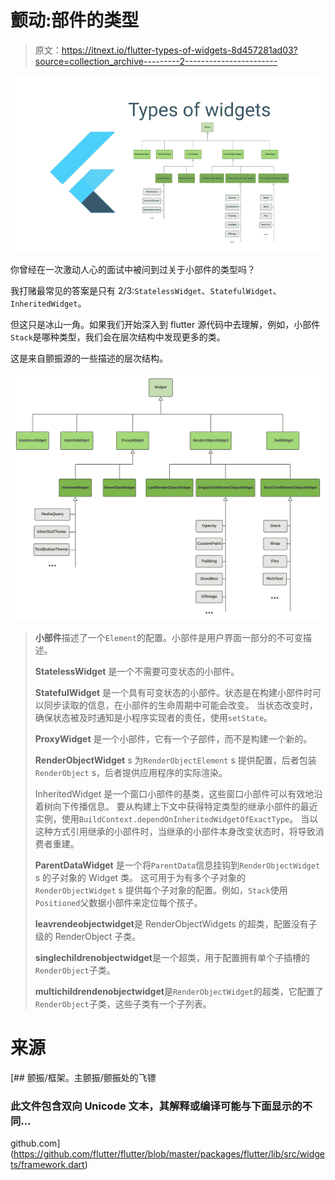 # 颤动:部件的类型

> 原文：<https://itnext.io/flutter-types-of-widgets-8d457281ad03?source=collection_archive---------2----------------------->

![](img/75a2b340d5c25c7817fe1bdd78cc494f.png)

你曾经在一次激动人心的面试中被问到过关于小部件的类型吗？

我打赌最常见的答案是只有 2/3:`StatelessWidget`、`StatefulWidget`、`InheritedWidget`。

但这只是冰山一角。如果我们开始深入到 flutter 源代码中去理解，例如，小部件`Stack`是哪种类型，我们会在层次结构中发现更多的类。

这是来自颤振源的一些描述的层次结构。

![](img/df662176cd308073ca41a35d58ecc5f6.png)

> **小部件**描述了一个`Element`的配置。小部件是用户界面一部分的不可变描述。
> 
> **StatelessWidget** 是一个不需要可变状态的小部件。
> 
> **StatefulWidget** 是一个具有可变状态的小部件。状态是在构建小部件时可以同步读取的信息，在小部件的生命周期中可能会改变。
> 当状态改变时，确保状态被及时通知是小程序实现者的责任，使用`setState`。
> 
> **ProxyWidget** 是一个小部件，它有一个子部件，而不是构建一个新的。
> 
> **RenderObjectWidget** s 为`RenderObjectElement` s 提供配置，后者包装`RenderObject` s，后者提供应用程序的实际渲染。
> 
> InheritedWidget 是一个窗口小部件的基类，这些窗口小部件可以有效地沿着树向下传播信息。
> 要从构建上下文中获得特定类型的继承小部件的最近实例，使用`BuildContext.dependOnInheritedWidgetOfExactType`。
> 当以这种方式引用继承的小部件时，当继承的小部件本身改变状态时，将导致消费者重建。
> 
> **ParentDataWidget** 是一个将`ParentData`信息挂钩到`RenderObjectWidget` s 的子对象的 Widget 类。
> 这可用于为有多个子对象的`RenderObjectWidget` s 提供每个子对象的配置。例如，`Stack`使用`Positioned`父数据小部件来定位每个孩子。
> 
> **leavrendeobjectwidget**是 RenderObjectWidgets 的超类，配置没有子级的 RenderObject 子类。
> 
> **singlechildrenobjectwidget**是一个超类，用于配置拥有单个子插槽的`RenderObject`子类。
> 
> **multichildrendenobjectwidget**是`RenderObjectWidget`的超类，它配置了`RenderObject`子类，这些子类有一个子列表。

# 来源

[](https://github.com/flutter/flutter/blob/master/packages/flutter/lib/src/widgets/framework.dart) [## 颤振/框架。主颤振/颤振处的飞镖

### 此文件包含双向 Unicode 文本，其解释或编译可能与下面显示的不同…

github.com](https://github.com/flutter/flutter/blob/master/packages/flutter/lib/src/widgets/framework.dart)